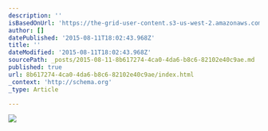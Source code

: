 ```yaml
---
description: ''
isBasedOnUrl: 'https://the-grid-user-content.s3-us-west-2.amazonaws.com/aeeb1fb1-91d1-4a31-b99b-cf1a0aeae9fb.jpg'
author: []
datePublished: '2015-08-11T18:02:43.968Z'
title: ''
dateModified: '2015-08-11T18:02:43.968Z'
sourcePath: _posts/2015-08-11-8b617274-4ca0-4da6-b8c6-82102e40c9ae.md
published: true
url: 8b617274-4ca0-4da6-b8c6-82102e40c9ae/index.html
_context: 'http://schema.org'
_type: Article

---
```

![](https://the-grid-user-content.s3-us-west-2.amazonaws.com/aeeb1fb1-91d1-4a31-b99b-cf1a0aeae9fb.jpg)